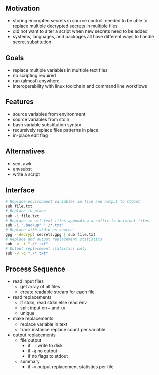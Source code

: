 ## Motivation
- storing encrypted secrets in source control. needed to be able to replace multiple decrypted secrets in multiple files
- did not want to alter a script when new secrets need to be added
- systems, languages, and packages all have different ways to handle secret substitution

## Goals
- replace multiple variables in multiple text files
- no scripting required
- run (almost) anywhere
- interoperability with linux toolchain and command line workflows

## Features
- source variables from environment
- source variables from stdin
- bash variable substitution syntax
- recursively replace files patterns in place
- in-place edit flag

## Alternatives
- sed, awk
- envsubst
- write a script

## Interface
```bash
# Replace environment variables in file and output to stdout
sub file.txt
# Replace in place
sub -i file.txt
# Replace in all text files appending a suffix to original files
sub -i ".backup" "./*.txt"
# Replace with stdin as source
gpg --decrypt secrets.gpg | sub file.txt
# Replace and output replacement statistics
sub -v -i "./*.txt"
# Output replacement statistics only
sub -v -q "./*.txt"
```

## Process Sequence
- read input files
  - get array of all files
  - create readable stream for each file
- read replacements
  - if stdin, read stdin else read env
  - split input on `=` and `\n`
  - unique
- make replacements
  - replace variable in text
  - track instance replace count per variable
- output replacements
  - file output
    - if `-i` write to disk
    - if `-q` no output
    - if no flags to stdout
  - summary
    - if `-v` output replacement statistics per file